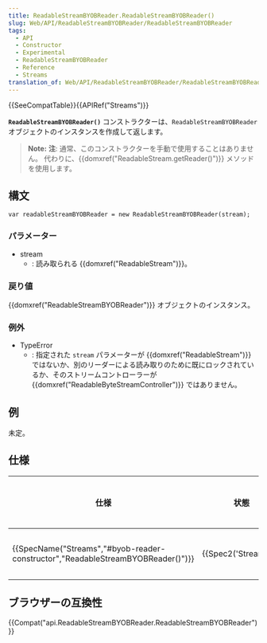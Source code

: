 ```yaml
---
title: ReadableStreamBYOBReader.ReadableStreamBYOBReader()
slug: Web/API/ReadableStreamBYOBReader/ReadableStreamBYOBReader
tags:
  - API
  - Constructor
  - Experimental
  - ReadableStreamBYOBReader
  - Reference
  - Streams
translation_of: Web/API/ReadableStreamBYOBReader/ReadableStreamBYOBReader
---
```

{{SeeCompatTable}}{{APIRef("Streams")}}

**`ReadableStreamBYOBReader()`** コンストラクターは、`ReadableStreamBYOBReader` オブジェクトのインスタンスを作成して返します。

> **Note:** **注**: 通常、このコンストラクターを手動で使用することはありません。 代わりに、{{domxref("ReadableStream.getReader()")}} メソッドを使用します。

## 構文

    var readableStreamBYOBReader = new ReadableStreamBYOBReader(stream);

### パラメーター

- stream
  - : 読み取られる {{domxref("ReadableStream")}}。

### 戻り値

{{domxref("ReadableStreamBYOBReader")}} オブジェクトのインスタンス。

### 例外

- TypeError
  - : 指定された `stream` パラメーターが {{domxref("ReadableStream")}} ではないか、別のリーダーによる読み取りのために既にロックされているか、そのストリームコントローラーが {{domxref("ReadableByteStreamController")}} ではありません。

## 例

未定。

## 仕様

| 仕様                                                                                                     | 状態                         | コメント |
| -------------------------------------------------------------------------------------------------------- | ---------------------------- | -------- |
| {{SpecName("Streams","#byob-reader-constructor","ReadableStreamBYOBReader()")}} | {{Spec2('Streams')}} | 初期定義 |

## ブラウザーの互換性

{{Compat("api.ReadableStreamBYOBReader.ReadableStreamBYOBReader")}}
